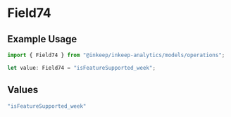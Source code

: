 # Field74

## Example Usage

```typescript
import { Field74 } from "@inkeep/inkeep-analytics/models/operations";

let value: Field74 = "isFeatureSupported_week";
```

## Values

```typescript
"isFeatureSupported_week"
```
